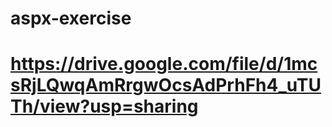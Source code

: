 # aspx-exercise

# https://drive.google.com/file/d/1mcsRjLQwqAmRrgwOcsAdPrhFh4_uTUTh/view?usp=sharing
